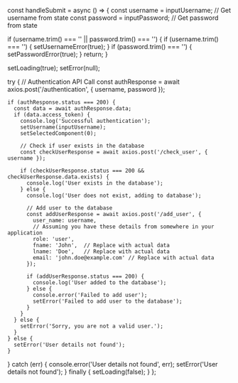 const handleSubmit = async () => {
  const username = inputUsername;  // Get username from state
  const password = inputPassword;  // Get password from state

  if (username.trim() === '' || password.trim() === '') {
    if (username.trim() === '') {
      setUsernameError(true);
    }
    if (password.trim() === '') {
      setPasswordError(true);
    }
    return;
  }

  setLoading(true);
  setError(null);

  try {
    // Authentication API Call
    const authResponse = await axios.post('/authentication', { username, password });

    if (authResponse.status === 200) {
      const data = await authResponse.data;
      if (data.access_token) {
        console.log('Successful authentication');
        setUsername(inputUsername);
        setSelectedComponent(0);

        // Check if user exists in the database
        const checkUserResponse = await axios.post('/check_user', { username });

        if (checkUserResponse.status === 200 && checkUserResponse.data.exists) {
          console.log('User exists in the database');
        } else {
          console.log('User does not exist, adding to database');

          // Add user to the database
          const addUserResponse = await axios.post('/add_user', {
            user_name: username,
            // Assuming you have these details from somewhere in your application
            role: 'user',
            fname: 'John',  // Replace with actual data
            lname: 'Doe',   // Replace with actual data
            email: 'john.doe@example.com' // Replace with actual data
          });

          if (addUserResponse.status === 200) {
            console.log('User added to the database');
          } else {
            console.error('Failed to add user');
            setError('Failed to add user to the database');
          }
        }
      } else {
        setError('Sorry, you are not a valid user.');
      }
    } else {
      setError('User details not found');
    }
  } catch (err) {
    console.error('User details not found', err);
    setError('User details not found');
  } finally {
    setLoading(false);
  }
};
